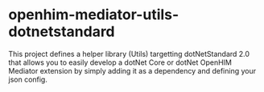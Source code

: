 # openhim-mediator-utils-dotnetstandard
This project defines a helper library (Utils) targetting dotNetStandard 2.0 that allows you to easily develop a dotNet Core or dotNet
OpenHIM Mediator extension by simply adding it as a dependency and defining your json config.

